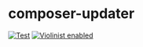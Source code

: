 # composer-updater
[![Test](https://github.com/violinist-dev/composer-updater/actions/workflows/test.yml/badge.svg)](https://github.com/violinist-dev/composer-updater/actions/workflows/test.yml)
[![Violinist enabled](https://img.shields.io/badge/violinist-enabled-brightgreen.svg)](https://violinist.io)

